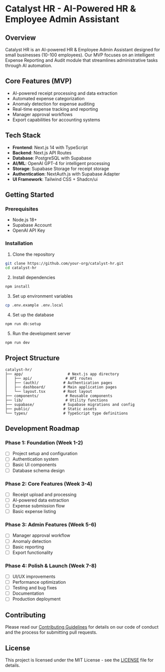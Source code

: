 # Catalyst HR - AI-Powered HR & Employee Admin Assistant

## Overview

Catalyst HR is an AI-powered HR & Employee Admin Assistant designed for small businesses (10-100 employees). Our MVP focuses on an intelligent Expense Reporting and Audit module that streamlines administrative tasks through AI automation.

## Core Features (MVP)

- AI-powered receipt processing and data extraction
- Automated expense categorization
- Anomaly detection for expense auditing
- Real-time expense tracking and reporting
- Manager approval workflows
- Export capabilities for accounting systems

## Tech Stack

- **Frontend**: Next.js 14 with TypeScript
- **Backend**: Next.js API Routes
- **Database**: PostgreSQL with Supabase
- **AI/ML**: OpenAI GPT-4 for intelligent processing
- **Storage**: Supabase Storage for receipt storage
- **Authentication**: NextAuth.js with Supabase Adapter
- **UI Framework**: Tailwind CSS + Shadcn/ui

## Getting Started

### Prerequisites

- Node.js 18+
- Supabase Account
- OpenAI API Key

### Installation

1. Clone the repository

```bash
git clone https://github.com/your-org/catalyst-hr.git
cd catalyst-hr
```

2. Install dependencies

```bash
npm install
```

3. Set up environment variables

```bash
cp .env.example .env.local
```

4. Set up the database

```bash
npm run db:setup
```

5. Run the development server

```bash
npm run dev
```

## Project Structure

```
catalyst-hr/
├── app/                    # Next.js app directory
│   ├── api/               # API routes
│   ├── (auth)/           # Authentication pages
│   ├── dashboard/        # Main application pages
│   └── layout.tsx        # Root layout
├── components/            # Reusable components
├── lib/                   # Utility functions
├── supabase/             # Supabase migrations and config
├── public/               # Static assets
└── types/                # TypeScript type definitions
```

## Development Roadmap

### Phase 1: Foundation (Week 1-2)

- [ ] Project setup and configuration
- [ ] Authentication system
- [ ] Basic UI components
- [ ] Database schema design

### Phase 2: Core Features (Week 3-4)

- [ ] Receipt upload and processing
- [ ] AI-powered data extraction
- [ ] Expense submission flow
- [ ] Basic expense listing

### Phase 3: Admin Features (Week 5-6)

- [ ] Manager approval workflow
- [ ] Anomaly detection
- [ ] Basic reporting
- [ ] Export functionality

### Phase 4: Polish & Launch (Week 7-8)

- [ ] UI/UX improvements
- [ ] Performance optimization
- [ ] Testing and bug fixes
- [ ] Documentation
- [ ] Production deployment

## Contributing

Please read our [Contributing Guidelines](CONTRIBUTING.md) for details on our code of conduct and the process for submitting pull requests.

## License

This project is licensed under the MIT License - see the [LICENSE](LICENSE) file for details.
